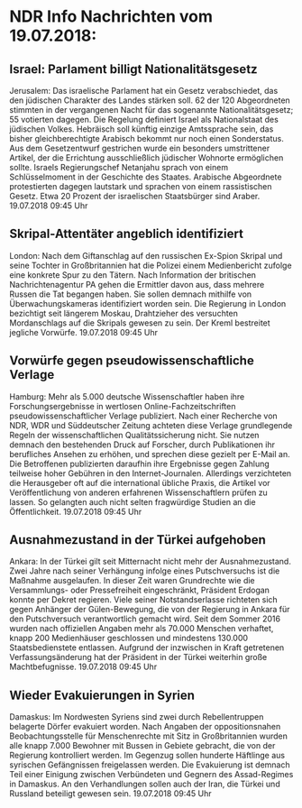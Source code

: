 # NDR Info Nachrichten vom 19.07.2018:


## Israel: Parlament billigt Nationalitätsgesetz
Jerusalem: Das israelische Parlament hat ein Gesetz verabschiedet, das den jüdischen Charakter des Landes stärken soll. 62 der 120 Abgeordneten stimmten in der vergangenen Nacht für das sogenannte Nationalitätsgesetz; 55 votierten dagegen. Die Regelung definiert Israel als Nationalstaat des jüdischen Volkes. Hebräisch soll künftig einzige Amtssprache sein, das bisher gleichberechtigte Arabisch bekommt nur noch einen Sonderstatus. Aus dem Gesetzentwurf gestrichen wurde ein besonders umstrittener Artikel, der die Errichtung ausschließlich jüdischer Wohnorte ermöglichen sollte. Israels Regierungschef Netanjahu sprach von einem Schlüsselmoment in der Geschichte des Staates. Arabische Abgeordnete protestierten dagegen lautstark und sprachen von einem rassistischen Gesetz. Etwa 20 Prozent der israelischen Staatsbürger sind Araber. 19.07.2018 09:45 Uhr 

## Skripal-Attentäter angeblich identifiziert
London: Nach dem Giftanschlag auf den russischen Ex-Spion Skripal und seine Tochter in Großbritannien hat die Polizei einem Medienbericht zufolge eine konkrete Spur zu den Tätern. Nach Information der britischen Nachrichtenagentur PA gehen die Ermittler davon aus, dass mehrere Russen die Tat begangen haben. Sie sollen demnach mithilfe von Überwachungskameras identifiziert worden sein. Die Regierung in London bezichtigt seit längerem Moskau, Drahtzieher des versuchten Mordanschlags auf die Skripals gewesen zu sein. Der Kreml bestreitet jegliche Vorwürfe. 19.07.2018 09:45 Uhr 

## Vorwürfe gegen pseudowissenschaftliche Verlage
Hamburg: 	Mehr als 5.000 deutsche Wissenschaftler haben ihre Forschungsergebnisse in wertlosen Online-Fachzeitschriften pseudowissenschaftlicher Verlage publiziert. Nach einer Recherche von NDR, WDR und Süddeutscher Zeitung achteten diese Verlage grundlegende Regeln der wissenschaftlichen Qualitätssicherung nicht. Sie nutzen demnach den bestehenden Druck auf Forscher, durch Publikationen ihr berufliches Ansehen zu erhöhen, und sprechen diese gezielt per E-Mail an. Die Betroffenen publizierten daraufhin ihre Ergebnisse gegen Zahlung teilweise hoher Gebühren in den Internet-Journalen. Allerdings verzichteten die Herausgeber oft auf die international übliche Praxis, die Artikel vor Veröffentlichung von anderen erfahrenen Wissenschaftlern prüfen zu lassen. So gelangten auch nicht selten fragwürdige Studien an die Öffentlichkeit. 19.07.2018 09:45 Uhr 

## Ausnahmezustand in der Türkei aufgehoben
Ankara: In der Türkei gilt seit Mitternacht nicht mehr der Ausnahmezustand. Zwei Jahre nach seiner Verhängung infolge eines Putschversuchs ist die Maßnahme ausgelaufen. In dieser Zeit waren Grundrechte wie die Versammlungs- oder Pressefreiheit eingeschränkt, Präsident Erdogan konnte per Dekret regieren. Viele seiner Notstandserlasse richteten sich gegen Anhänger der Gülen-Bewegung, die von der Regierung in Ankara für den Putschversuch verantwortlich gemacht wird. Seit dem Sommer 2016 wurden nach offiziellen Angaben mehr als 70.000 Menschen verhaftet, knapp 200 Medienhäuser geschlossen und mindestens 130.000 Staatsbedienstete entlassen. Aufgrund der inzwischen in Kraft getretenen Verfassungsänderung hat der Präsident in der Türkei weiterhin große Machtbefugnisse. 19.07.2018 09:45 Uhr 

## Wieder Evakuierungen in Syrien
Damaskus: Im Nordwesten Syriens sind zwei durch Rebellentruppen belagerte Dörfer evakuiert worden. Nach Angaben der oppositionsnahen Beobachtungsstelle für Menschenrechte mit Sitz in Großbritannien wurden alle knapp 7.000 Bewohner mit Bussen in Gebiete gebracht, die von der Regierung kontrolliert werden. Im Gegenzug sollen hunderte Häftlinge aus syrischen Gefängnissen freigelassen werden. Die Evakuierung ist demnach Teil einer Einigung zwischen Verbündeten und Gegnern des Assad-Regimes in Damaskus. An den Verhandlungen sollen auch der Iran, die Türkei und Russland beteiligt gewesen sein. 19.07.2018 09:45 Uhr 
